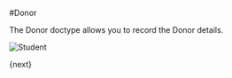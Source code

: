 #Donor

The Donor doctype allows you to record the Donor details.

<img class="screenshot" alt="Student" src="/docs/assets/img/non_profit/donor/donor.png">

{next}